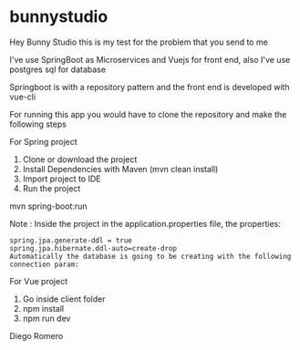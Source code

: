 # bunnystudio


Hey Bunny Studio this is my test for the problem that you send to me

I've use SpringBoot as Microservices and Vuejs for front end, also I've use postgres sql for database

Springboot is with a repository pattern and the front end is developed with vue-cli

For running this app you would have to clone the repository and make the following steps

For Spring project

1) Clone or download the project
2) Install Dependencies with Maven (mvn clean install)
3) Import project to IDE
4) Run the project

mvn spring-boot:run

Note : Inside the project in the application.properties file, the properties:
```
spring.jpa.generate-ddl = true
spring.jpa.hibernate.ddl-auto=create-drop
Automatically the database is going to be creating with the following connection param:
```
For Vue project

1) Go inside client folder
2) npm install
3) npm run dev


Diego Romero
